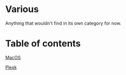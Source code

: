 # Various

Anything that wouldn't find in its own category for now.

# Table of contents

[MacOS](macos.md)

[Plesk](plesk.md)